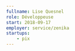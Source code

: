 ```yaml
---
fullname: Lise Quesnel
role: Développeuse
start: 2018-09-17
employer: service/zenika
startups:
    - pix
---
```

